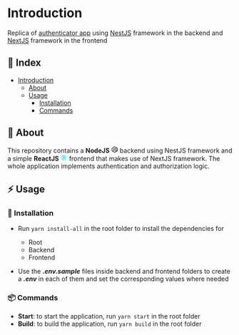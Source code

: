 # Introduction
Replica of [authenticator app](https://github.com/JavierBonet/authenticator) using [NestJS](https://nestjs.com/) framework in the backend and [NextJS](https://nextjs.org/) framework in the frontend

## :ledger: Index

- [Introduction](#introduction)
  - [About](#beginner-about)
  - [Usage](#zap-usage)
    - [Installation](#electric_plug-installation)
    - [Commands](#package-commands)


##  :beginner: About
This repository contains a **NodeJS** <span><img src="nodejs_logo.png" alt="drawing" width="15"/></span> backend using NestJS framework and a simple **ReactJS** <span><img src="react_logo.png" alt="drawing" width="15"/></span> frontend that makes use of NextJS framework. The whole application implements authentication and authorization logic.

## :zap: Usage

###  :electric_plug: Installation
- Run `yarn install-all` in the root folder to install the dependencies for
  - Root
  - Backend
  - Frontend

- Use the ***.env.sample*** files inside backend and frontend folders to create a ***.env*** in each of them and set the corresponding values where needed

###  :package: Commands
- **Start**: to start the application, run `yarn start` in the root folder
- **Build**: to build the application, run `yarn build` in the root folder

